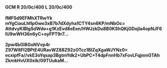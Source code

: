 #### GCM R 20/0c/400 L 20/0c/400
**fMFSd9EFMhXTRwYk**<br/>**mYgCiauLhfIpGwe3xB7b7dXdyha1CTY4sn6KP/mNbOc=**<br/>**AttdvyKlBlgSdWdo+g1KzEvd8eEen/HWJzkDu8B0KShQKjGDojla4opNJF6IU9wWH36n6yC+oyFPT9r7...**<br/><br/>
**2pw4bGI8GoNVvp4r**<br/>**Z97W8FI2BPtE4URavWZ88Z92zOTcz1BIZqXgaWJYNz0=**<br/>**ecxipfFa//vkE3oYqsap3BgtmYdk2+UbPC+T4dpFnnHb7xFovLFqjnmGTAhZkmkHvUX0xik/09TUukaM...**